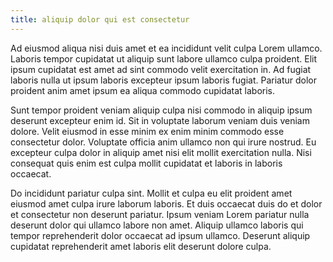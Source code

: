 ```yaml
---
title: aliquip dolor qui est consectetur
---
```


Ad eiusmod aliqua nisi duis amet et ea incididunt velit culpa Lorem ullamco. Laboris tempor cupidatat ut aliquip sunt labore ullamco culpa proident. Elit ipsum cupidatat est amet ad sint commodo velit exercitation in. Ad fugiat laboris nulla ut ipsum laboris excepteur ipsum laboris fugiat. Pariatur dolor proident anim amet ipsum ea aliqua commodo cupidatat laboris.

Sunt tempor proident veniam aliquip culpa nisi commodo in aliquip ipsum deserunt excepteur enim id. Sit in voluptate laborum veniam duis veniam dolore. Velit eiusmod in esse minim ex enim minim commodo esse consectetur dolor. Voluptate officia anim ullamco non qui irure nostrud. Eu excepteur culpa dolor in aliquip amet nisi elit mollit exercitation nulla. Nisi consequat quis enim est culpa mollit cupidatat et laboris in laboris occaecat.

Do incididunt pariatur culpa sint. Mollit et culpa eu elit proident amet eiusmod amet culpa irure laborum laboris. Et duis occaecat duis do et dolor et consectetur non deserunt pariatur. Ipsum veniam Lorem pariatur nulla deserunt dolor qui ullamco labore non amet. Aliquip ullamco laboris qui tempor reprehenderit dolor occaecat ad ipsum ullamco. Deserunt aliquip cupidatat reprehenderit amet laboris elit deserunt dolore culpa.